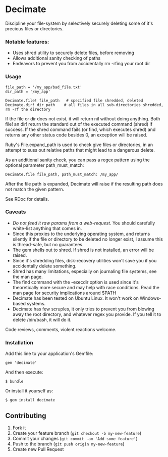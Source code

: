 # Decimate

Discipline your file-system by selectively securely deleting some of it's precious files or directories.

### Notable features:

 - Uses shred utility to securely delete files, before removing
 - Allows additional sanity checking of paths
 - Endeavors to prevent you from accidentally rm -rfing your root dir

### Usage

    file_path = '/my_app/bad_file.txt'
    dir_path = '/my_app'

    Decimate.file! file_path   # specified file shredded, deleted
    Decimate.dir! dir_path    # all files in all sub-directories shredded, rm -rf the directory

If the file or dir does not exist, it will return nil without doing anything.  Both file! an dir! return the standard out of the executed command (shred) if success.  If the shred command fails (or find, which executes shred) and returns any other status code besides 0, an exception will be raised.

Ruby's File.expand_path is used to check give files or directories, in an attempt to suss out relative paths that might lead to a dangerous delete. 

As an additional sanity check, you can pass a regex pattern using the optional parameter path_must_match:

    Decimate.file file_path, path_must_match: /my_app/

After the file path is expanded, Decimate will raise if the resulting path does not match the given pattern.

See RDoc for details.

### Caveats

 - *Do not feed it raw params from a web-request*.  You should carefully white-list anything that comes in.
 - Since this proxies to the underlying operating system, and returns silently if the file or directory to be deleted no longer exist, I assume this is thread-safe, but no guarantees.
 - The gem shells out to shred.  If shred is not installed, an error will be raised.
 - Since it's shredding files, disk-recovery utilities won't save you if you accidentally delete something.
 - Shred has many limitations, especially on journaling file systems, see the man page.
 - The find command with the -execdir option is used since it's theoretically more secure and may help with race conditions.  Read the man page for security implications around $PATH
 - Decimate has been tested on Ubuntu Linux.  It won't work on Windows-based systems.
 - Decimate has few scruples, it only tries to prevent you from blowing away the root directory, and whatever regex you provide.  If you tell it to delete /bin/bash, it will do it.

Code reviews, comments, violent reactions welcome.

### Installation

Add this line to your application's Gemfile:

    gem 'decimate'

And then execute:

    $ bundle

Or install it yourself as:

    $ gem install decimate

## Contributing

1. Fork it
2. Create your feature branch (`git checkout -b my-new-feature`)
3. Commit your changes (`git commit -am 'Add some feature'`)
4. Push to the branch (`git push origin my-new-feature`)
5. Create new Pull Request

